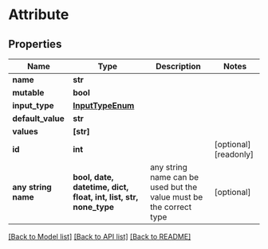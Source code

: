 # Attribute


## Properties
Name | Type | Description | Notes
------------ | ------------- | ------------- | -------------
**name** | **str** |  | 
**mutable** | **bool** |  | 
**input_type** | [**InputTypeEnum**](InputTypeEnum.md) |  | 
**default_value** | **str** |  | 
**values** | **[str]** |  | 
**id** | **int** |  | [optional] [readonly] 
**any string name** | **bool, date, datetime, dict, float, int, list, str, none_type** | any string name can be used but the value must be the correct type | [optional]

[[Back to Model list]](../README.md#documentation-for-models) [[Back to API list]](../README.md#documentation-for-api-endpoints) [[Back to README]](../README.md)


